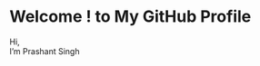 # Welcome ! to My GitHub Profile
Hi, 
<br>
  I’m Prashant Singh 

<!---
sprashant433/sprashant433 is a ✨ special ✨ repository because its `README.md` (this file) appears on your GitHub profile.
You can click the Preview link to take a look at your changes.
--->
